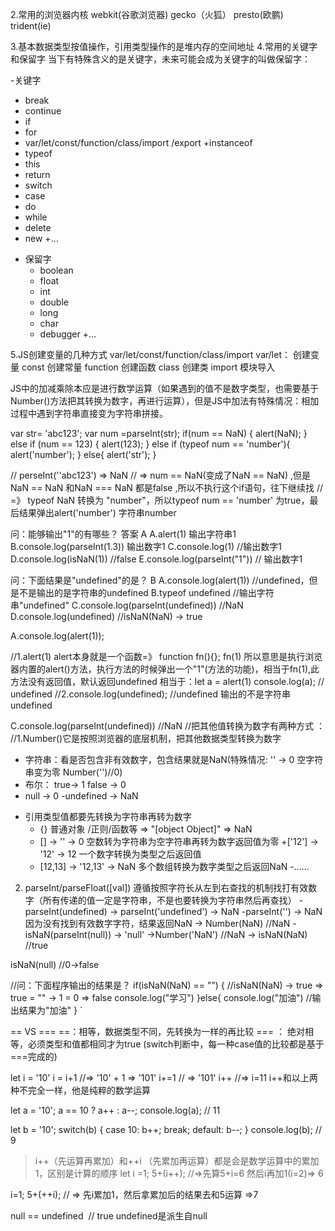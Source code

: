 2.常用的浏览器内核
webkit(谷歌浏览器)
gecko（火狐）
presto(欧鹏)
trident(ie)

3.基本数据类型按值操作，引用类型操作的是堆内存的空间地址
4.常用的关键字和保留字
当下有特殊含义的是关键字，未来可能会成为关键字的叫做保留字：

-关键字
  + break
  + continue
  + if 
  + for
  + var/let/const/function/class/import  /export 
  +instanceof
  + typeof
  + this
  + return
  + switch
  + case 
  + do
  + while
  + delete
  + new 
  +...
- 保留字
  + boolean
  + float
  + int 
  + double
  + long
  + char
  + debugger
  +...

5.JS创建变量的几种方式
var/let/const/function/class/import 
var/let： 创建变量
const 创建常量
function 创建函数
class 创建类
import 模块导入

<!-- ===================================== -->
JS中的加减乘除本应是进行数学运算（如果遇到的值不是数字类型，也需要基于Number()方法把其转换为数字，再进行运算），但是JS中加法有特殊情况：相加过程中遇到字符串直接变为字符串拼接。

<!-- 练习题 -->
var str= 'abc123';
var num =parseInt(str);
if(num == NaN) {
  alert(NaN);
} else if (num == 123) {
  alert(123);
} else if (typeof num == 'number'){
  alert('number');
} else{
  alert('str');
}
<!-- 解析 -->
// perseInt(''abc123') => NaN // => num == NaN(变成了NaN == NaN) ,但是NaN == NaN 和NaN === NaN 都是false ,所以不执行这个if语句，往下继续找 // =》 typeof NaN 转换为 "number"，所以typeof num == 'number' 为true，最后结果弹出alert('number') 字符串number

<!-- 练习题 -->
问：能够输出"1"的有哪些？  答案 A
A.alert(1)  输出字符串1
B.console.log(parseInt(1.3))  输出数字1
C.console.log(1) //输出数字1
D.console.log(isNaN(1))  //false
E.console.log(parseInt("1")) // 输出数字1

<!-- 练习题 -->
问：下面结果是"undefined"的是？ B
A.console.log(alert(1))  //undefined，但是不是输出的是字符串的undefined
B.typeof undefined  //输出字符串"undefined"
C.console.log(parseInt(undefined))  //NaN    
D.console.log(undefined)  //isNaN(NaN) -> true 

A.console.log(alert(1)); 
<!-- 解析 -->
//1.alert(1)  alert本身就是一个函数=》 function fn(){}; fn(1)  所以意思是执行浏览器内置的alert()方法，执行方法的时候弹出一个"1"(方法的功能)，相当于fn(1),此方法没有返回值，默认返回undefined
相当于：let a = alert(1)
console.log(a); // undefined
//2.console.log(undefined); //undefined 输出的不是字符串undefined

C.console.log(parseInt(undefined))  //NaN 
//把其他值转换为数字有两种方式 ：
//1.Number()它是按照浏览器的底层机制，把其他数据类型转换为数字
- 字符串：看是否包含非有效数字，包含结果就是NaN(特殊情况: '' -> 0 空字符串变为零 Number('')//0)
- 布尔： true-> 1  false -> 0  
- null -> 0
-undefined -> NaN
<!-- - 普通对象（引用类型值都需要先toString再转换为Number） -->
- 引用类型值都要先转换为字符串再转为数字
  + {} 普通对象 /正则/函数等 => "[object Object]" => NaN
  + [] -> '' -> 0  空数转为字符串为空字符串再转为数字返回值为零
  +['12'] -> '12' -> 12  一个数字转换为类型之后返回值
  + [12,13] -> '12,13' -> NaN  多个数组转换为数字类型之后返回NaN
-......

2. parseInt/parseFloat([val]) 遵循按照字符长从左到右查找的机制找打有效数字（所有传递的值一定是字符串，不是也要转换为字符串然后再查找）
-parseInt(undefined) -> parseInt('undefined') -> NaN
-parseInt('') -> NaN  因为没有找到有效数字字符，结果返回NaN  -> Number(NaN) //NaN
-isNaN(parseInt(null))  -> 'null' ->Number('NaN') //NaN -> isNaN(NaN) //true

isNaN(null) //0->false

//问：下面程序输出的结果是？
if(isNaN(NaN) == "”) {  //isNaN(NaN) -> true => true = "" -> 1 = 0 => false
  console.log("学习")
}else{
  console.log("加油")   //输出结果为"加油"
}
  `
  <!-- ======================================================= -->
== VS ===
==：相等，数据类型不同，先转换为一样的再比较
=== ： 绝对相等，必须类型和值都相同才为true (switch判断中，每一种case值的比较都是基于===完成的)

let i = '10'
i = i+1 //=>  '10' + 1 => '101'
i+=1 // => '101'
i++ //=> i=11 i++和以上两种不完全一样，他是纯粹的数学运算

<!-- 练习题 -->
let a = '10';
a == 10 ?  a++ : a--;
console.log(a); // 11

let b = '10';
switch(b) {
  case 10:
    b++;
    break;
  default:
    b--;
}
console.log(b); // 9

<!-- ======================================== -->
> i++（先运算再累加）和++i （先累加再运算）都是会是数学运算中的累加1，区别是计算的顺序
let i =1;
5+(i++); //=>先算5+i=6 然后i再加1(i=2)=> 6

i=1;
5+(++i); // => 先i累加1，然后拿累加后的结果去和5运算 =>7

null == undefined  // true  undefined是派生自null

